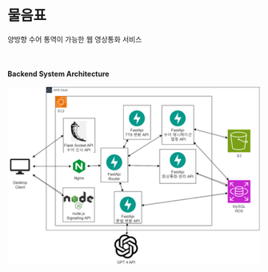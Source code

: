 # 물음표
양방향 수어 통역이 가능한 웹 영상통화 서비스

<br/>

#### Backend System Architecture
![SystemArchitecture](./image/SystemArchitecture.png)

<br/>
